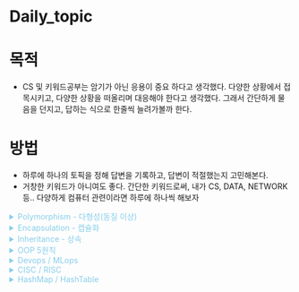 # Daily_topic

# 목적
* CS 및 키워드공부는 암기가 아닌 응용이 중요 하다고 생각했다. 다양한 상황에서 접목시키고, 다양한 상황을 떠올리며 대응해야 한다고 생각했다. 그래서 간단하게 물음을 던지고, 답하는 식으로 한줄씩 늘려가볼까 한다.

# 방법
* 하루에 하나의 토픽을 정해 답변을 기록하고, 답변이 적절했는지 고민해본다.
* 거창한 키워드가 아니여도 좋다. 간단한 키워드로써, 내가 CS, DATA, NETWORK등.. 다양하게 컴퓨터 관련이라면 하루에 하나씩 해보자

<details><summary style="color:skyblue">Polymorphism - 다형성(동질 이상)</summary>
<p>

다형성이란 어떤 변수, 메소드가 상황에 따라 다른 결과를 내는 것

* 오버 로딩- 같은 메서드 이름 / 다른 인자 목록 / 다수의 메서드 = **재정의**
* 오버 라이딩 - 같은 메서드 이름 / 같은 인자 목록 / 상위클래스의 메서드 재정의 = **중복정의**
</p>
</details>

<details><summary style="color:skyblue">Encapsulation - 캡슐화</summary>
<p>

public - 모두 / protected 상속, 같은 패키지 내 클래스 / default 같은 패키지 내 클래스 / private - 본인

* 실제로 구현 부분을 외부에 드러나지 않도록 하는 것
* 변수와 메소드를 하나로 묶음
* 데이터를 외부에서 직접 접근하지 않고 함수를 통해서만 접근
</p>
</details>

<details><summary style="color:skyblue">Inheritance - 상속</summary>
<p>

* 자식 클래스가 부모 클래스의 특성과 기능을 물려받는 것
* 기능의 일부분을 변경하는 경우 자식 클래스에서 상속받아 수정 및 사용함
* 상속은 캡슐화를 유지, 클래스의 재사용이 용이하도록 해 준다.

* 하위 클래스 - 상위 클래스
* 하위 클래스는 상위클래스 특성을 재사용하고, 확장한다.
* 상위 클래스의 물려줄 특성이 많을수록 좋다 (LSP)
* 상위 클래스가 너무 빈약하면, 불필요한 형변환이 자주 일어난다.
</p>
</details>

<details><summary style="color:skyblue">OOP 5원칙</summary>
<p>

S (SRP : Single Responsibility Principle)
한 클래스는 하나의 책임만 가져야 함.

O (OCP : Open/Closed Principle)
확장에는 열려(Open) 있으나, 변경에는 닫혀(Closed)있어야 함.

L (LSP : Liskov’s Substitution Principle)
프로그램의 객체는 프로그램의 정확성을 깨뜨리지 않으면서 하위 타입의 인스턴스로 바꿀 수 있어야 함.

I (ISP : Interface Segregation Principle)
특정 클라이언트를 위한 인터페이스 여러 개가 범용 인터페이스 하나보다 남.

D (DIP : Dependency Inversion Principle)
추상화에 의존한다. 구체화에 의존하면 안됨.
</p>
</details>

<details><summary style="color:skyblue">Devops / MLops</summary>
<p>

**데브옵스** -  소프트웨어의 개발(Development)과 운영(Operations)의 합성어
* 소프트웨어 개발자와 정보기술 전문가 간의 소통, 협업 및 통합을 강조하는 개발 환경이나 문화

* 이점 - 속도 / 신속한 제공 / 안정성 / 확장가능 / 협업강화 / 보안

**ML옵스** - 머신러닝 (Machine Learning)의 약자인 ML과 Operations의 약자인 Ops가 합쳐져 탄생한 단어로, 모델 개발 시스템과 운영 시스템을 통합하여 더욱 유연하고 효율적인 개발을 가능케 하는 도구이자 개발 환경

* ML 옵스에서는 코드 저장 및 배포 단계에 앞서 데이터 셋 분석 및 모델 개발을 담당하는 ML Research 팀의 역할이 추가

**주요 기능 및 기술**
* 모델관리 / 연구 과정 중 수행한 모델들과 그 성능을 기록하는 행위
* 모델 서빙 /  모델이 성공적으로 저장되면, 모델을 배포 환경에 서빙
* 백엔드 엔지니어 (Back-end Engineer)가 구축한 비즈니스 로직 서버에서 모델이 필요한 부분에 대해 API (Application Programming Interface) 형태로 호출하는 API 서빙
* 여러 데이터를 한 번에 처리하는 Batch 서빙
* 모델 모니터링 / 모델 서빙 단계에서는 외부 소프트웨어 컴포넌트가 API를 통해 모델로 추론 요청을 보내고, 모델은 추론 결과를 응답으로 보내는 사이클이 진행 모니터링
* 지속적 학습 /  Continuous Training (CT)과정을 통해 변화하는 데이터에 맞추어 모델을 지속적으로 학습하고 배포해, 모델의 성능을 유지
</p>
</details>

<details><summary style="color:skyblue">CISC / RISC</summary>
<p>
CPU가 이해할 수 있는 명령어 집합인 ISA종류이다.

* CISC(Complex Instruction Set Computer) - 필요한 명령어 셋을 갖추도록 설계된 마이크로 프로세서에 관련된 용어로, 요구되는 능력을 가장 효율적인 방법으로 제공. 트랜지스터 집적에 있어서 효율성이 떨어지고 전력소모가 크며 속도가 느리고 비쌈.

* RISC(Reduce Instruction Set Computer) - 적은수의 컴퓨터 명령어를 수행하도록 설계된 마이크로프로세서로써 CISC보다 좀더 빠르게 동작, CPU의 명령어를 최소화하여 단순하게 제작된 프로세서, 효율특화된 CPU구조. 하드웨어가 단순하지만 소프트웨어가 복잡하고 크기가 커지는것이 단점. 전력소모가 적고 속도가 빠르며 저렴
</p>
</details>

<details><summary style="color:skyblue">HashMap / HashTable</summary>
<p>

Hash - 키_벨류로 데이터를 저장하는 자료 구조중 하나로, 빠르게 데이터를 검색할 수 있도록지원. 해시 함수를 통해 '키'와'벨류'로 저장되는 위치를 결정하므로 사용자는 위치를 알수 없고, 삽입되는 순서와 위치는 관계가 없음.

* HashMap - 동기화를 지원하지 않기(병렬처리 불가능)때문에 속도가 빠르고, Null 값을 허용 / Not-Tread-safe / Enumeration 을 지원하지 않음 / 보조해시를 사용해 테이블에 비해 충돌이 덜 발생

* HashTable - 동기화(병렬 처리 가능)를 지원하고, Null 값을 허용하지않음 / Tread-safe / Not Fail-Fast Enumeration지원 /

%fail-fast 방식 - 작업 중 오류 발생시 즉시 중단 후 오류 출력

%fail-safe 방식 - 작업 중 오류가 발생해도, 작업 중단 X
</p>
</details>

